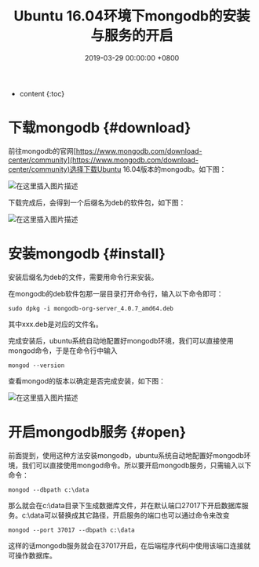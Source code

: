 ﻿---
layout: post
title:  Ubuntu 16.04环境下mongodb的安装与服务的开启
date:   2019-03-29 00:00:00 +0800
categories: Server-服务器相关
---

* content
{:toc}




# 下载mongodb  {#download}
前往mongodb的官网[https://www.mongodb.com/download-center/community](https://www.mongodb.com/download-center/community)选择下载Ubuntu 16.04版本的mongodb。如下图：

![在这里插入图片描述](https://raw.githubusercontent.com/watchcat2k/watchcat2k.github.io/master/styles/images/blogImage/2019-03/2019-03-29-1.png)

下载完成后，会得到一个后缀名为deb的软件包，如下图：

![在这里插入图片描述](https://raw.githubusercontent.com/watchcat2k/watchcat2k.github.io/master/styles/images/blogImage/2019-03/2019-03-29-2.png)

# 安装mongodb  {#install}
安装后缀名为deb的文件，需要用命令行来安装。

在mongodb的deb软件包那一层目录打开命令行，输入以下命令即可：
```
sudo dpkg -i mongodb-org-server_4.0.7_amd64.deb
```
其中xxx.deb是对应的文件名。

完成安装后，ubuntu系统自动地配置好mongodb环境，我们可以直接使用mongod命令，于是在命令行中输入
```
mongod --version
```
查看mongod的版本以确定是否完成安装，如下图：

![在这里插入图片描述](https://raw.githubusercontent.com/watchcat2k/watchcat2k.github.io/master/styles/images/blogImage/2019-03/2019-03-29-3.png)

# 开启mongodb服务  {#open}
前面提到，使用这种方法安装mongodb，ubuntu系统自动地配置好mongodb环境，我们可以直接使用mongod命令。所以要开启mongodb服务，只需输入以下命令：
```
mongod --dbpath c:\data
```
那么就会在c:\data目录下生成数据库文件，并在默认端口27017下开启数据库服务。c:\data可以替换成其它路径，开启服务的端口也可以通过命令来改变
```
mongod --port 37017 --dbpath c:\data
```
这样的话mongodb服务就会在37017开启，在后端程序代码中使用该端口连接就可操作数据库。



